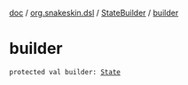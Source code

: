 [doc](../../index.md) / [org.snakeskin.dsl](../index.md) / [StateBuilder](index.md) / [builder](./builder.md)

# builder

`protected val builder: `[`State`](../../org.snakeskin.state/-state/index.md)